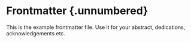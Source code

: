 Frontmatter {.unnumbered}
===========

This is the example frontmatter file. Use it for your abstract, dedications, acknowledgements etc.
